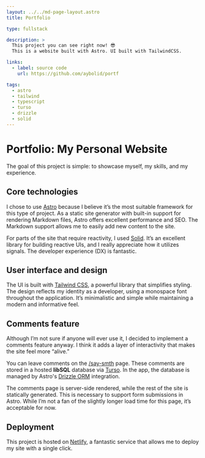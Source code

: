 ```yaml
---
layout: ../../md-page-layout.astro
title: Portfolio

type: fullstack

description: >
  This project you can see right now! 😎
  This is a website built with Astro. UI built with TailwindCSS.

links:
  - label: source code
    url: https://github.com/aybolid/portf

tags:
  - astro
  - tailwind
  - typescript
  - turso
  - drizzle
  - solid
---
```


# Portfolio: My Personal Website

The goal of this project is simple: to showcase myself, my skills, and my experience.

## Core technologies

I chose to use [Astro](https://astro.build/) because I believe it’s the most suitable framework for this type of project. As a static site generator with built-in support for rendering Markdown files, Astro offers excellent performance and SEO. The Markdown support allows me to easily add new content to the site.

For parts of the site that require reactivity, I used [Solid](https://www.solidjs.com/). It’s an excellent library for building reactive UIs, and I really appreciate how it utilizes signals. The developer experience (DX) is fantastic.

## User interface and design

The UI is built with [Tailwind CSS](https://tailwindcss.com/), a powerful library that simplifies styling. The design reflects my identity as a developer, using a monospace font throughout the application. It’s minimalistic and simple while maintaining a modern and informative feel.

## Comments feature

Although I’m not sure if anyone will ever use it, I decided to implement a comments feature anyway. I think it adds a layer of interactivity that makes the site feel more “alive.”

You can leave comments on the [/say-smth](/say-smth) page. These comments are stored in a hosted **libSQL** database via [Turso](https://turso.tech/).
In the app, the database is managed by Astro's [Drizzle ORM](https://orm.drizzle.team/) integration.

The comments page is server-side rendered, while the rest of the site is statically generated. This is necessary to support form submissions in Astro. While I’m not a fan of the slightly longer load time for this page, it’s acceptable for now.

## Deployment

This project is hosted on [Netlify](https://www.netlify.com/), a fantastic service that allows me to deploy my site with a single click.
